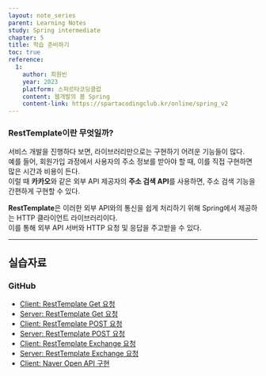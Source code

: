 ```yaml
---
layout: note_series
parent: Learning Notes
study: Spring intermediate
chapter: 5
title: 학습 준비하기
toc: true
reference:
  1:
    author: 최원빈
    year: 2023
    platform: 스파르타코딩클럽
    content: 웹개발의 봄 Spring
    content-link: https://spartacodingclub.kr/online/spring_v2
---
```


### RestTemplate이란 무엇일까?
서비스 개발을 진행하다 보면, 라이브러리만으로는 구현하기 어려운 기능들이 많다.  
예를 들어, 회원가입 과정에서 사용자의 주소 정보를 받아야 할 때, 이를 직접 구현하면 많은 시간과 비용이 든다.  
이럴 때 **카카오**와 같은 외부 API 제공자의 **주소 검색 API**를 사용하면, 주소 검색 기능을 간편하게 구현할 수 있다.

**RestTemplate**은 이러한 외부 API와의 통신을 쉽게 처리하기 위해 Spring에서 제공하는 HTTP 클라이언트 라이브러리이다.  
이를 통해 외부 API 서버와 HTTP 요청 및 응답을 주고받을 수 있다.

---

## 실습자료
### GitHub
- [Client: RestTemplate Get 요청](https://github.com/JISU-YANG/spring-resttemplate-client/commit/8d7da9abd306af2b0f8f5bbc9bd499e62bee3706)
- [Server: RestTemplate Get 요청](https://github.com/JISU-YANG/spring-resttemplate-server/commit/13b8e2df211e23965d1430410bfad893942d9992)
- [Client: RestTemplate POST 요청](https://github.com/JISU-YANG/spring-resttemplate-client/commit/8c44a2e8680b7ef38516ea1c7bd68cac8a32817c)
- [Server: RestTemplate POST 요청](https://github.com/JISU-YANG/spring-resttemplate-server/commit/e70c8a30c12feabc015af48adcf776f8c930f577)
- [Client: RestTemplate Exchange 요청](https://github.com/JISU-YANG/spring-resttemplate-client/commit/c2e63eaf3e87945d086c90eee55feb8d72044ad2)
- [Server: RestTemplate Exchange 요청](https://github.com/JISU-YANG/spring-resttemplate-server/commit/6f5c951e74c1d30ba3c8318309e3aa75897bb60e)
- [Client: Naver Open API 구현](https://github.com/JISU-YANG/spring-resttemplate-client/commit/bb0131ca1896f642d05b9c922fc9a08e017bdd79)
